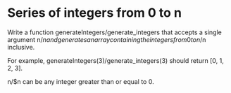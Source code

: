 # Series of integers from 0 to n

Write a function generateIntegers/generate_integers that accepts a single argument n/$n and generates an array containing the integers from 0 to n/$n inclusive.

For example, generateIntegers(3)/generate_integers(3) should return [0, 1, 2, 3].

n/$n can be any integer greater than or equal to 0.